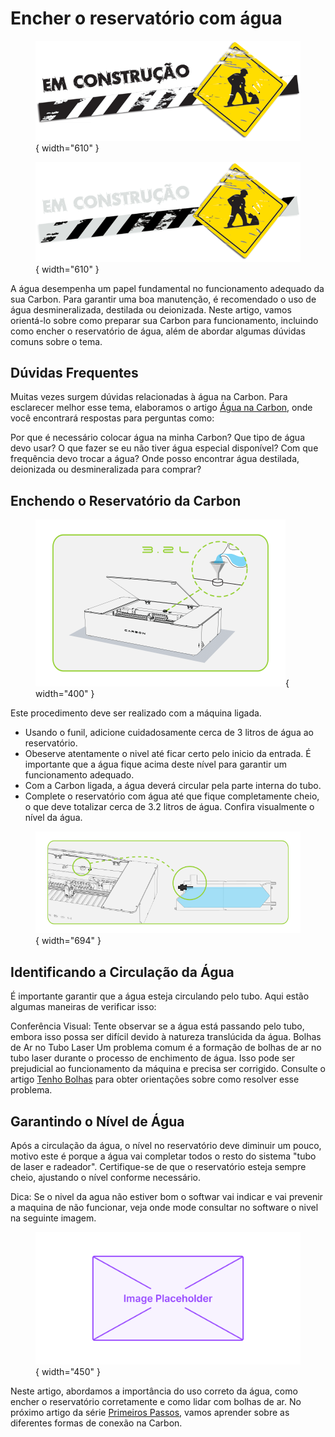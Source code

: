 # Encher o reservatório com água

<figure markdown="span">
  
  ![](../images/construcao-light.png#only-light){ width="610" }
  <figcaption></figcaption>

  ![](../images/construcao-dark.png#only-dark){ width="610" }
  <figcaption></figcaption>
  
</figure>

A água desempenha um papel fundamental no funcionamento adequado da sua Carbon. Para garantir uma boa manutenção, é recomendado o uso de água desmineralizada, destilada ou deionizada. Neste artigo, vamos orientá-lo sobre como preparar sua Carbon para funcionamento, incluindo como encher o reservatório de água, além de abordar algumas dúvidas comuns sobre o tema.

## Dúvidas Frequentes

Muitas vezes surgem dúvidas relacionadas à água na Carbon. Para esclarecer melhor esse tema, elaboramos o artigo [Água na Carbon], onde você encontrará respostas para perguntas como:

[Água na Carbon]: https://gadgetpluskdb.github.io/Carbon-FAQS/manuten%C3%A7%C3%A3o/%C3%A1gua/agua-na-carbon/

Por que é necessário colocar água na minha Carbon?
Que tipo de água devo usar?
O que fazer se eu não tiver água especial disponível?
Com que frequência devo trocar a água?
Onde posso encontrar água destilada, deionizada ou desmineralizada para comprar?
<!--
Você pode conferir o vídeo abaixo sobre como encher o reservatório da máquina:
-->

## Enchendo o Reservatório da Carbon

<figure markdown="span">

  ![FrenteMaq](../images/ImgManual_18.png){ width="400" }
  <figcaption></figcaption>

</figure>

Este procedimento deve ser realizado com a máquina ligada.

* Usando o funil, adicione cuidadosamente cerca de 3 litros de água ao reservatório.
* Obeserve atentamente o nivel até ficar certo pelo inicio da entrada. É importante que a água fique acima deste nível para garantir um funcionamento adequado.
* Com a Carbon ligada, a água deverá circular pela parte interna do tubo.
* Complete o reservatório com água até que fique completamente cheio, o que deve totalizar cerca de 3.2 litros de água. Confira visualmente o nível da água.

<figure markdown="span">

  ![FrenteMaq](../images/ImgManual_19.png){ width="694" }
  <figcaption></figcaption>

</figure>

## Identificando a Circulação da Água

É importante garantir que a água esteja circulando pelo tubo. Aqui estão algumas maneiras de verificar isso:

Conferência Visual: Tente observar se a água está passando pelo tubo, embora isso possa ser difícil devido à natureza translúcida da água.
Bolhas de Ar no Tubo Laser
Um problema comum é a formação de bolhas de ar no tubo laser durante o processo de enchimento de água. Isso pode ser prejudicial ao funcionamento da máquina e precisa ser corrigido. Consulte o artigo [Tenho Bolhas] para obter orientações sobre como resolver esse problema.

[Tenho Bolhas]: https://gadgetpluskdb.github.io/Carbon-FAQS/manuten%C3%A7%C3%A3o/%C3%A1gua/tenho-bolhas/

## Garantindo o Nível de Água

Após a circulação da água, o nível no reservatório deve diminuir um pouco, motivo este é porque a água vai completar todos o resto do sistema "tubo de laser e radeador". Certifique-se de que o reservatório esteja sempre cheio, ajustando o nível conforme necessário.

Dica:
  Se o nivel da agua não estiver bom o softwar vai indicar e vai prevenir a maquina de não funcionar, veja onde mode consultar no software o nivel na seguinte imagem.

<figure markdown="span">

  ![FrenteMaq](../images/image-placeholder.png){ width="450" }
  <figcaption></figcaption>

</figure>

Neste artigo, abordamos a importância do uso correto da água, como encher o reservatório corretamente e como lidar com bolhas de ar. No próximo artigo da série [Primeiros Passos], vamos aprender sobre as diferentes formas de conexão na Carbon.

[Primeiros Passos]: https://gadgetpluskdb.github.io/Carbon-FAQS/manual/primeiros-passos/instalar-carbon/